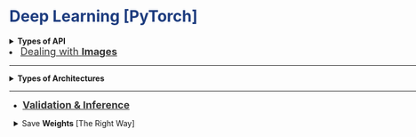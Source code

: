 <h1 style='color:#1E3D7F'>Deep Learning [PyTorch]</h1>

<div style='width:1000px;margin:auto'>

<details><summary><b>Types of API</b></summary>

<details style='padding-left:15px'><summary><b>Functional</b> API</summary>
<p>
~~~python
import torch.nn.functional as F

class Network(nn.Module):
    def __init__(self):
        super().__init__()
        self.hidden = nn.Linear(28*28, 256)
        self.output = nn.Linear(256, 10)
    
    def forward(self, x):
        x = F.sigmoid(self.hidden(x))
        x = F.softmax(self.output(x), dim=1)
        
        return x
~~~
</p>
</details>

<details style='padding-left:15px'><summary><b>Sequential</b> API</summary>
<p>
<h4>1. Upload MNIST data</h4>
~~~python
from torchvision import datasets, transforms

# Define a transform to normalize the data
transform = transforms.Compose([transforms.ToTensor(),
                              transforms.Normalize((0.5,), (0.5,)),
                              ])

# Download and load the training data
trainset = datasets.MNIST('~/.pytorch/MNIST_data/', download=True, train=True, transform=transform)
trainloader = torch.utils.data.DataLoader(trainset, batch_size=64, shuffle=True)
~~~

<h4>2. Design the model</h4>
~~~python
input_size   = 784
hidden_sizes = [128, 64]
output_size  = 10

# Build a feed-forward network
model = nn.Sequential(nn.Linear(input_size, hidden_sizes[0]),
                      nn.ReLU(),
                      nn.Linear(hidden_sizes[0], hidden_sizes[1]),
                      nn.ReLU(),
                      nn.Linear(hidden_sizes[1], output_size),
                      nn.Softmax(dim=1))
print(model)

# We can also put it into OrderedDict to give a name to each layer.
from collections import OrderedDict
model = nn.Sequential(OrderedDict([
                      ('fc1', nn.Linear(input_size, hidden_sizes[0])),
                      ('relu1', nn.ReLU()),
                      ('fc2', nn.Linear(hidden_sizes[0], hidden_sizes[1])),
                      ('relu2', nn.ReLU()),
                      ('output', nn.Linear(hidden_sizes[1], output_size)),
                      ('softmax', nn.Softmax(dim=1))]))
# Now we can access like than
print(model.fc1) # Instead of model[0]
~~~

<h4>3. Utitlity Function</h4>
~~~python
def view_classify(img, ps, version="MNIST"):
    ''' Function for viewing an image and it's predicted classes.
    '''
    ps = ps.data.numpy().squeeze()

    fig, (ax1, ax2) = plt.subplots(figsize=(6, 9), ncols=2)
    ax1.imshow(img.resize_(1, 28, 28).numpy().squeeze())
    ax1.axis('off')
    ax2.barh(np.arange(10), ps)
    ax2.set_aspect(0.1)
    ax2.set_yticks(np.arange(10))
    if version == "MNIST":
        ax2.set_yticklabels(np.arange(10))
    elif version == "Fashion":
        ax2.set_yticklabels(['T-shirt/top',
                             'Trouser',
                             'Pullover',
                             'Dress',
                             'Coat',
                             'Sandal',
                             'Shirt',
                             'Sneaker',
                             'Bag',
                             'Ankle Boot'], size='small')
    ax2.set_title('Class Probability')
    ax2.set_xlim(0, 1.1)

    plt.tight_layout()
~~~

<h4>4. Start Optimizing</h4>
~~~python
criterion = nn.NLLLoss()
optimizer = optim.SGD(model.parameters(), lr=0.003)

epochs = 5
for e in range(epochs):
    running_loss = 0
    for images, labels in trainloader:
        # Flatten MNIST images into a 784 long vector
        images = images.view(images.shape[0], -1)  # We can do this step in the Network class .forward  (instead of doing it here).
    
        # TODO: Training pass
        outputs = model(images)
        loss    = criterion(outputs, labels)
        loss.backward()
        optimizer.step()
        
        running_loss += loss.item()
    else:
        print(f"Training loss: {running_loss/len(trainloader)}")
~~~

<h4>5. Test on a new data</h4>
~~~python
images, labels = next(iter(trainloader))

img = images[0].view(1, 784)
# Turn off gradients to speed up this part
with torch.no_grad():
    logps = model(img)

# Output of the network are log-probabilities, need to take exponential for probabilities
ps = torch.exp(logps)
helper.view_classify(img.view(1, 28, 28), ps)
~~~
</p>
</details>
</details>

<li><a href="file:///media/mosaab/Volume/Personal/Development/Courses%20Docs/Data%20Science/00_Code/markdown/2_Deep%20Learning/0_html/pytorch/8_Torch_Images.html"><font color='#333' style='font-size:18px'>Dealing with <b>Images</b></font></a> </li>

<hr>
<details><summary><b>Types of Architectures</b></summary>
<ul>
<li><a href="file:///media/mosaab/Volume/Personal/Development/Courses%20Docs/Data%20Science/00_Code/markdown/2_Deep%20Learning/0_html/pytorch/1_Torch_LinReg.html"><font color='#333'><b style='font-size:20px'>Linear Regression</b></font></a> </li>

<li><a href="file:///media/mosaab/Volume/Personal/Development/Courses%20Docs/Data%20Science/00_Code/markdown/2_Deep%20Learning/0_html/pytorch/2_Torch_LogReg.html"><font color='#333'><b style='font-size:20px'>Logistic Regression</b></font></a> </li> 

<li><a href="file:///media/mosaab/Volume/Personal/Development/Courses%20Docs/Data%20Science/00_Code/markdown/2_Deep%20Learning/0_html/pytorch/3_Torch_MLP.html"><font color='#333'><b style='font-size:20px'>MLP</b></font></a> </li>

<li><a href="file:///media/mosaab/Volume/Personal/Development/Courses%20Docs/Data%20Science/00_Code/markdown/2_Deep%20Learning/0_html/pytorch/4_Torch_CNN.html"><font color='#333'><b style='font-size:20px'>CNN</b></font></a> </li>

<li><a href="file:///media/mosaab/Volume/Personal/Development/Courses%20Docs/Data%20Science/00_Code/markdown/2_Deep%20Learning/0_html/pytorch/9_Torch_TransferLearning.html"><font color='#333'><b style='font-size:20px'>Transfer Learning</b></font></a> </li>

<li><a href="file:///media/mosaab/Volume/Personal/Development/Courses%20Docs/Data%20Science/00_Code/markdown/2_Deep%20Learning/0_html/pytorch/5_Torch_RNN.html"><font color='#333'><b style='font-size:20px'>RNN</b></font></a> </li>

<li><a href="file:///media/mosaab/Volume/Personal/Development/Courses%20Docs/Data%20Science/00_Code/markdown/2_Deep%20Learning/0_html/pytorch/6_Torch_LSTM.html"><font color='#333'><b style='font-size:20px'>LSTM</b></font></a> </li>

</ul>
</details>

<hr>

<ul>
<li><a href="file:///media/mosaab/Volume/Personal/Development/Courses%20Docs/Data%20Science/00_Code/markdown/2_Deep%20Learning/0_html/pytorch/7_Torch_Validation.html"><font color='#333'><b style='font-size:18px'>Validation & Inference</b></font></a> </li>

</ul>

<details style='padding-left:8px'><summary>Save <b>Weights</b> [The Right Way]</summary>
<p>
<li><a href="file:///media/mosaab/Volume/Personal/Development/Courses%20Docs/deep-learning-v2-pytorch/convolutional-neural-networks/mnist-mlp/mnist_mlp_solution_with_validation.html#Train-the-Network"><b style='font-size:18px'>Have-Write Example</b></a></li>

<h4>NOTE:</h4>When loading the weights, it has to be assigend to the same architecture.<br>
~~~python
checkpoint = {'input_size': 784,
		       'output_size': 10,
		       'hidden_layers': [each.out_features for each in model.hidden_layers],
		       'state_dict': model.state_dict()}
		       
torch.save(checkpoint, 'checkpoint.pth')
~~~

<h4>2. Load the weights</h4>
~~~python
def load_checkpoint(filepath):
	checkpoint = torch.load(filepath)
	
	model = Network(checkpoint['input_size'],
	 			    checkpoint['output_size'],
	 			    checkpoint['hidden_layers'])
	 			 
	 return model
	 
model = load_checkpoint('checkpoint.pth')
print(model)
~~~
</p>
</details>

</div>